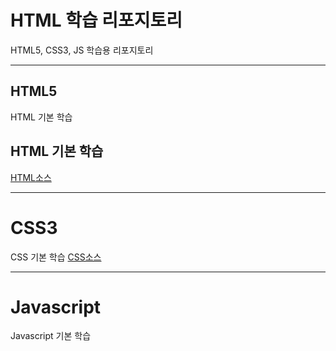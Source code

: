 # HTML 학습 리포지토리

HTML5, CSS3, JS 학습용 리포지토리

--------------------------------

## HTML5
HTML 기본 학습

## HTML 기본 학습
[HTML소스](https://github.com/sumin2123/StudyHtml/tree/main/01_HTML)

---------------------------------

# CSS3
CSS 기본 학습 [CSS소스](https://github.com/sumin2123/StudyHtml/tree/main/02_CSS)

----------------------------------

# Javascript
Javascript 기본 학습
